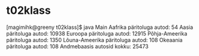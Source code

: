 # t02klass

[magimihk@greeny t02klass]$ java Main
Aafrika päritoluga autod: 54
Aasia päritoluga autod: 10938
Euroopa päritoluga autod: 12915
Põhja-Ameerika päritoluga autod: 1350
Lõuna-Ameerika päritoluga autod: 108
Okeaania päritoluga autod: 108
Andmebaasis autosid kokku: 25473
